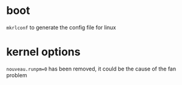 # boot

`mkrlconf` to generate the config file for linux


# kernel options

`nouveau.runpm=0` has been removed, it could be the cause of the fan problem

